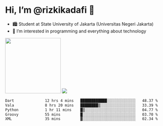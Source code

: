 # Hi, I’m @rizkikadafi 👋
- 🏙 Student at State University of Jakarta (Universitas Negeri Jakarta)
- 👀 I’m interested in programming and everything about technology
<img height="180em" src="https://github-readme-stats.vercel.app/api?username=rizkikadafi&show_icons=true&hide_border=true&&count_private=true&include_all_commits=true" />
<img src="https://github-readme-stats.vercel.app/api/top-langs/?username=rizkikadafi&show_icons=true&hide_border=true&&count_private=true&include_all_commits=true" />

<!--START_SECTION:waka-->

```txt
Dart              12 hrs 4 mins   ████████████░░░░░░░░░░░░░   48.37 %
Vala              8 hrs 20 mins   ████████▒░░░░░░░░░░░░░░░░   33.39 %
Python            1 hr 11 mins    █▒░░░░░░░░░░░░░░░░░░░░░░░   04.77 %
Groovy            55 mins         █░░░░░░░░░░░░░░░░░░░░░░░░   03.70 %
XML               35 mins         ▓░░░░░░░░░░░░░░░░░░░░░░░░   02.34 %
```

<!--END_SECTION:waka-->

<!---
rizkikadafi/rizkikadafi is a ✨ special ✨ repository because its `README.md` (this file) appears on your GitHub profile.
You can click the Preview link to take a look at your changes.
--->
